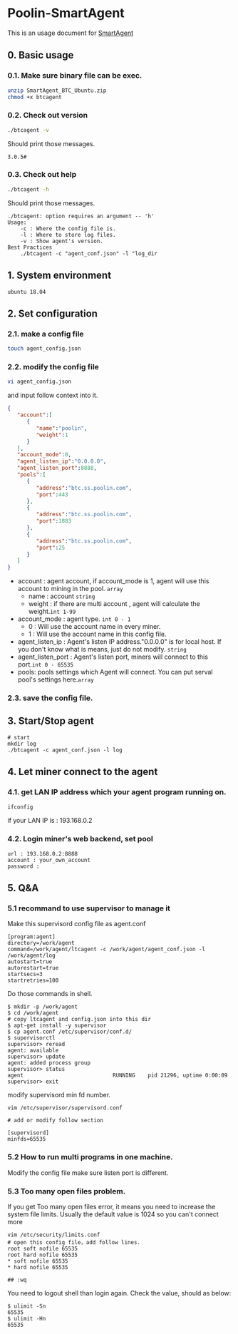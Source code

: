 # Poolin-SmartAgent

This is an usage document for [SmartAgent](https://s.blockin.com/pool-assets/assets/SmartAgent_BTC_Ubuntu.zip)

## 0. Basic usage
### 0.1. Make sure binary file can be exec.

```bash
unzip SmartAgent_BTC_Ubuntu.zip
chmod +x btcagent
```

### 0.2. Check out version 

```bash
./btcagent -v
```
Should print those messages.
```
3.0.5#
```

### 0.3. Check out help

```bash
./btcagent -h
```
Should print those messages.
```log
./btcagent: option requires an argument -- 'h'
Usage:
	-c : Where the config file is.
	-l : Where to store log files.
	-v : Show agent's version.
Best Practices
	./btcagent -c "agent_conf.json" -l "log_dir
```

## 1. System environment

```
ubuntu 18.04
```

## 2. Set configuration
### 2.1. make a config file
```bash
touch agent_config.json
```

### 2.2. modify the config file
```bash 
vi agent_config.json
```

and input follow context into it.

```json
{  
   "account":[  
      {  
         "name":"poolin",
         "weight":1
      }
   ],
   "account_mode":0,
   "agent_listen_ip":"0.0.0.0",
   "agent_listen_port":8888,
   "pools":[  
      {  
         "address":"btc.ss.poolin.com",
         "port":443
      },
      {  
         "address":"btc.ss.poolin.com",
         "port":1883
      },
      {  
         "address":"btc.ss.poolin.com",
         "port":25
      }
   ]
}
```

- account : agent account, if account_mode is 1, agent will use this account to mining in the pool. `array`
  - name : account `string `
  - weight : if there are multi account , agent will calculate the weight.`int 1-99`
- account_mode : agent type. `int 0 - 1`
   - 0 : Will use the account name in every miner.
   - 1 : Will use the account name in this config file.
- agent_listen_ip :  Agent's listen IP address."0.0.0.0" is for local host. 
If you don't know what is means, just do not modify. `string`
- agent_listen_port : Agent's listen port, miners will connect to this port.`int 0 - 65535`
- pools: pools settings which Agent will connect. You can put serval pool's settings here.`array`

### 2.3. save the config file.
  
## 3. Start/Stop agent 

```shell
# start
mkdir log
./btcagent -c agent_conf.json -l log
```

## 4. Let miner connect to the agent
### 4.1. get LAN IP address which your agent program running on.
```bash
ifconfig
```

if your LAN IP is : 193.168.0.2
### 4.2. Login miner's web backend, set pool
```
url : 193.168.0.2:8888
account : your_own_account
password : 
```

## 5. Q&A 

### 5.1  recommand to use supervisor to manage it 

Make this supervisord config file as agent.conf

```
[program:agent]
directory=/work/agent
command=/work/agent/ltcagent -c /work/agent/agent_conf.json -l /work/agent/log
autostart=true
autorestart=true
startsecs=3
startretries=100
```

Do those commands in shell.

```shell
$ mkdir -p /work/agent
$ cd /work/agent
# copy ltcagent and config.json into this dir
$ apt-get install -y supervisor
$ cp agent.conf /etc/supervisor/conf.d/
$ supervisorctl
supervisor> reread
agent: available
supervisor> update
agent: added process group
supervisor> status
agent                            RUNNING    pid 21296, uptime 0:00:09
supervisor> exit
```
modify supervisord min fd number.
```
vim /etc/supervisor/supervisord.conf

# add or modify follow section

[supervisord]
minfds=65535
```


### 5.2 How to run multi programs in one machine.
Modify the config file make sure listen port is different.

### 5.3 Too many open files problem. 
If you get Too many open files error, it means you need to increase the system file limits. Usually the default value is 1024 so you can't connect more 

```vi
vim /etc/security/limits.conf
# open this config file，add follow lines.
root soft nofile 65535
root hard nofile 65535
* soft nofile 65535
* hard nofile 65535

## :wq 
```

You need to logout shell than login again. Check the value, should as below:
```
$ ulimit -Sn
65535
$ ulimit -Hn
65535
```


